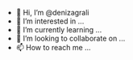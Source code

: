 - 👋 Hi, I’m @denizagrali
- 👀 I’m interested in ...
- 🌱 I’m currently learning ...
- 💞️ I’m looking to collaborate on ...
- 📫 How to reach me ...

<!---
denizagrali/denizagrali is a ✨ special ✨ repository because its `README.md` (this file) appears on your GitHub profile.
You can click the Preview link to take a look at your changes.
--->
